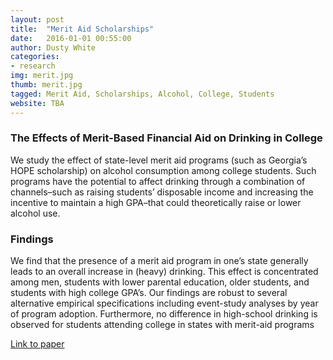 ```yaml
---
layout: post
title:  "Merit Aid Scholarships"
date:   2016-01-01 00:55:00
author: Dusty White
categories:
- research
img: merit.jpg
thumb: merit.jpg
tagged: Merit Aid, Scholarships, Alcohol, College, Students
website: TBA
---
```

### The Effects of Merit-Based Financial Aid on Drinking in College
We study the effect of state-level merit aid programs (such as Georgia’s HOPE scholarship) on alcohol consumption among college students. Such programs have the potential to affect drinking through a combination of channels–such as raising students’ disposable income and increasing the incentive to maintain a high GPA–that could theoretically raise or lower alcohol use.

### Findings
We find that the presence of a merit aid program in one’s state generally leads to an overall increase in (heavy) drinking. This effect is concentrated among men, students with lower parental education, older students, and students with high college GPA’s. Our findings are robust to several alternative empirical specifications including event-study analyses by year of program adoption. Furthermore, no difference in high-school drinking is observed for students attending college in states with merit-aid programs

[Link to paper](https://faculty.ses.wsu.edu/cowan/research/merit_aid.pdf)
